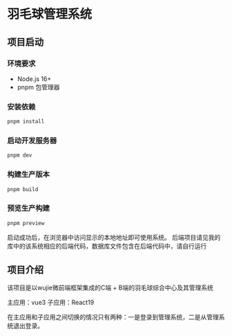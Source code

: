 # 羽毛球管理系统

## 项目启动

### 环境要求

- Node.js 16+
- pnpm 包管理器

### 安装依赖

```bash
pnpm install
```

### 启动开发服务器

```bash
pnpm dev
```

### 构建生产版本

```bash
pnpm build
```

### 预览生产构建

```bash
pnpm preview
```

启动成功后，在浏览器中访问显示的本地地址即可使用系统。
后端项目请见我的库中的该系统相应的后端代码，数据库文件包含在后端代码中，请自行运行

## 项目介绍
该项目是以wujie微前端框架集成的C端 + B端的羽毛球综合中心及其管理系统

主应用：vue3 
子应用：React19

在主应用和子应用之间切换的情况只有两种：一是登录到管理系统，二是从管理系统退出登录。